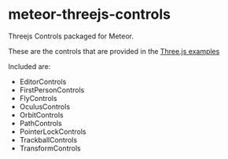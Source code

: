 meteor-threejs-controls
=======================

Threejs Controls packaged for Meteor.

These are the controls that are provided in the [Three.js
examples](http://threejs.org/examples/)

Included are:

- EditorControls
- FirstPersonControls
- FlyControls
- OculusControls
- OrbitControls
- PathControls
- PointerLockControls
- TrackballControls
- TransformControls

